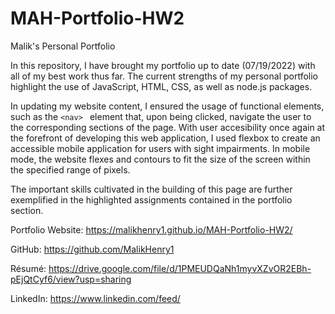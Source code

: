 # MAH-Portfolio-HW2
Malik's Personal Portfolio


In this repository, I have brought my portfolio up to date (07/19/2022) with all of my best work thus far. The current strengths of my personal portfolio highlight the use of JavaScript, HTML, CSS, as well as node.js packages.

 In updating my website content, I ensured the usage of functional elements, such as the `<nav> ` element that, upon being clicked, navigate the user to the corresponding sections of the page. With user accesibility once again at the forefront of developing this web application, I used flexbox to create an accessible mobile application for users with sight impairments. In mobile mode, the website flexes and contours to fit the size of the screen within the specified range of pixels. 

The important skills cultivated in the building of this page are further exemplified in the highlighted assignments contained in the portfolio section.


Portfolio Website: https://malikhenry1.github.io/MAH-Portfolio-HW2/

GitHub: https://github.com/MalikHenry1

Résumé: https://drive.google.com/file/d/1PMEUDQaNh1myvXZvOR2EBh-pEjQtCyf6/view?usp=sharing

LinkedIn: https://www.linkedin.com/feed/
